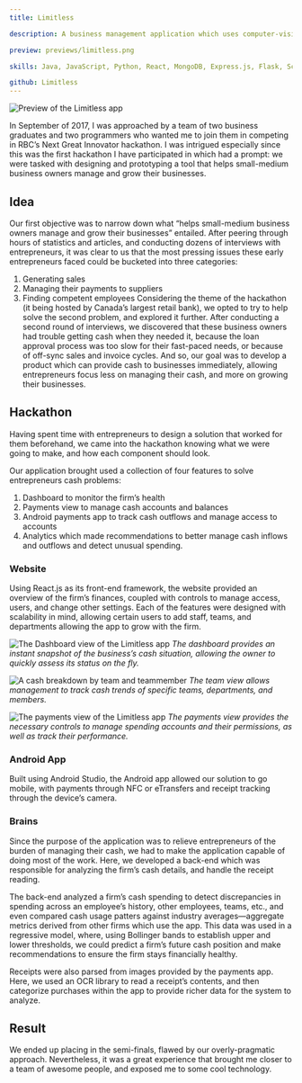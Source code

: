 ```yaml
---
title: Limitless

description: A business management application which uses computer-vision and RFID/NFC payments to streamline expense tracking and cash flow management for small business owners.

preview: previews/limitless.png

skills: Java, JavaScript, Python, React, MongoDB, Express.js, Flask, Scikit-Learn

github: Limitless
---
```


![Preview of the Limitless app][image-1]

In September of 2017, I was approached by a team of two business graduates and two programmers who wanted me to join them in competing in RBC’s Next Great Innovator hackathon. I was intrigued especially since this was the first hackathon I have participated in which had a prompt: we were tasked with designing and prototyping a tool that helps small-medium business owners manage and grow their businesses.

## Idea
Our first objective was to narrow down what “helps small-medium business owners manage and grow their businesses” entailed. After peering through hours of statistics and articles, and conducting dozens of interviews with entrepreneurs, it was clear to us that the most pressing issues these early entrepreneurs faced could be bucketed into three categories:
1. Generating sales
2. Managing their payments to suppliers
3. Finding competent employees
Considering the theme of the hackathon (it being hosted by Canada’s largest retail bank), we opted to try to help solve the second problem, and explored it further. After conducting a second round of interviews, we discovered that these business owners had trouble getting cash when they needed it, because the loan approval process was too slow for their fast-paced needs, or because of off-sync sales and invoice cycles. And so, our goal was to develop a product which can provide cash to businesses immediately, allowing entrepreneurs focus less on managing their cash, and more on growing their businesses.

## Hackathon
Having spent time with entrepreneurs to design a solution that worked for them beforehand, we came into the hackathon knowing what we were going to make, and how each component should look.

Our application brought used a collection of four features to solve entrepreneurs cash problems:
1. Dashboard to monitor the firm’s health
2. Payments view to manage cash accounts and balances
2. Android payments app to track cash outflows and manage access to accounts
4. Analytics which made recommendations to better manage cash inflows and outflows and detect unusual spending.
### Website
Using React.js as its front-end framework, the website provided an overview of the firm’s finances, coupled with controls to manage access, users, and change other settings. Each of the features were designed with scalability in mind, allowing certain users to add staff, teams, and departments allowing the app to grow with the firm.


![The Dashboard view of the Limitless app][image-2]
_The dashboard provides an instant snapshot of the business’s cash situation, allowing the owner to quickly assess its status on the fly._


![A cash breakdown by team and teammember][image-3]
_The team view allows management to track cash trends of specific teams, departments, and members._


![The payments view of the Limitless app][image-4]
_The payments view provides the necessary controls to manage spending accounts and their permissions, as well as track their performance._


### Android App
Built using Android Studio, the Android app allowed our solution to go mobile, with payments through NFC or eTransfers and receipt tracking through the device’s camera.

### Brains
Since the purpose of the application was to relieve entrepreneurs of the burden of managing their cash, we had to make the application capable of doing most of the work. Here, we developed a back-end which was responsible for analyzing the firm’s cash details, and handle the receipt reading.

The back-end analyzed a firm’s cash spending to detect discrepancies in spending across an employee’s history, other employees, teams, etc., and even compared cash usage patters against industry averages—aggregate metrics derived from other firms which use the app. This data was used in a regressive model, where, using Bollinger bands to establish upper and lower thresholds, we could predict a firm’s future cash position and make recommendations to ensure the firm stays financially healthy.

Receipts were also parsed from images provided by the payments app. Here, we used an OCR library to read a receipt’s contents, and then categorize purchases within the app to provide richer data for the system to analyze.

## Result
We ended up placing in the semi-finals, flawed by our overly-pragmatic approach. Nevertheless, it was a great experience that brought me closer to a team of awesome people, and exposed me to some cool technology.

[image-1]:	previews/limitless.png "Limitless"
[image-2]:	previews/limitless-dashboard.png "Limitless Dashboard"
[image-3]:	previews/limitless-team.png "Limitless Team"
[image-4]:	previews/limitless-payments.png "Limitless Payments"